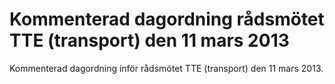 # Kommenterad dagordning rådsmötet TTE (transport) den 11 mars 2013

Kommenterad dagordning inför rådsmötet TTE (transport) den 11 mars 2013.
